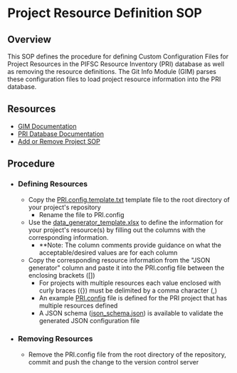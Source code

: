 # Project Resource Definition SOP

## Overview
This SOP defines the procedure for defining Custom Configuration Files for Project Resources in the PIFSC Resource Inventory (PRI) database as well as removing the resource definitions.  The Git Info Module (GIM) parses these configuration files to load project resource information into the PRI database.  

## Resources
-   [GIM Documentation](./PIFSC%20Resource%20Inventory%20Git%20Info%20Module%20-%20Technical%20Documentation.md)
-   [PRI Database Documentation](../../docs/PIFSC%20Resource%20Inventory%20Database%20Documentation.md)
-   [Add or Remove Project SOP](../../docs/PIFSC%20Resource%20Inventory%20-%20Add%20or%20Remove%20Project%20SOP.md)

## Procedure
-   ### Defining Resources
    -   Copy the [PRI.config.template.txt](../../docs/PRI.config.template.txt) template file to the root directory of your project's repository
        -   Rename the file to PRI.config
    -   Use the [data_generator_template.xlsx](../../docs/data_generator_template.xlsx) to define the information for your project's resource(s) by filling out the columns with the corresponding information.  
        -   \*\*Note: The column comments provide guidance on what the acceptable/desired values are for each column
    -   Copy the corresponding resource information from the "JSON generator" column and paste it into the PRI.config file between the enclosing brackets ([])
        -   For projects with multiple resources each value enclosed with curly braces ({}) must be delimited by a comma character (,)
        -   An example [PRI.config](../../PRI.config) file is defined for the PRI project that has multiple resources defined
        -   A JSON schema ([json_schema.json](../../docs/json_schema.json)) is available to validate the generated JSON configuration file
-   ### Removing Resources
    -   Remove the PRI.config file from the root directory of the repository, commit and push the change to the version control server
